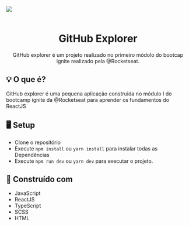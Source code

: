 <img src="https://user-images.githubusercontent.com/48488097/110561055-c7281d00-8125-11eb-93a7-0e6419c4e942.png" align="center" />

</br>
</br>

<h1 align="center">GitHub Explorer</h1>
<p align="center">GitHub explorer é um projeto realizado no primeiro módolo do bootcap ignite realizado pela @Rocketseat.</p>

## 💡 O que é?

GitHub explorer é uma pequena aplicação construida no módulo I do bootcamp ignite da @Rocketseat para aprender os fundamentos do ReactJS

## 🖥 Setup

- Clone o repositório
- Execute `npm install` ou `yarn install` para instalar todas as Dependências
- Execute `npm run dev` ou `yarn dev` para executar o projeto.

## 🚧 Construído com

- JavaScript
- ReactJS
- TypeScript
- SCSS
- HTML
